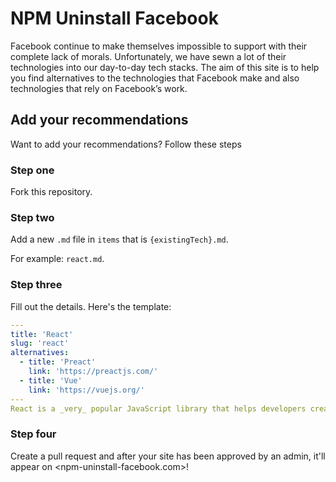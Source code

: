 # NPM Uninstall Facebook

Facebook continue to make themselves impossible to support with their complete lack of morals. Unfortunately, we have sewn a lot of their technologies into our day-to-day tech stacks. The aim of this site is to help you find alternatives to the technologies that Facebook make and also technologies that rely on Facebook’s work.

## Add your recommendations

Want to add your recommendations? Follow these steps

### Step one

Fork this repository.

### Step two

Add a new `.md` file in `items` that is `{existingTech}.md`.

For example: `react.md`.

### Step three

Fill out the details. Here's the template:

```yaml
---
title: 'React'
slug: 'react'
alternatives:
  - title: 'Preact'
    link: 'https://preactjs.com/'
  - title: 'Vue'
    link: 'https://vuejs.org/'
---
React is a _very_ popular JavaScript library that helps developers create state-driven, component-based user interfaces.
```

### Step four

Create a pull request and after your site has been approved by an admin, it'll appear on <npm-uninstall-facebook.com>!
